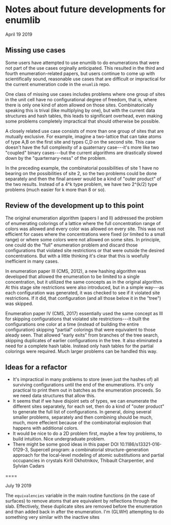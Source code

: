 # Notes about future developments for enumlib

April 19 2019

## Missing use cases
Some users have attempted to use enumlib to do
enumerations that were not part of the use cases orginally
anticipated. This resulted in the third and fourth enumeration-related
papers, but users continue to come up with scientifically sound,
reasonable use cases that are difficult or impractical for the current
enumeration code in the `enumlib` repo.

One class of missing use cases includes problems where one group of
sites in the unit cell have no configurational degree of freedom, that
is, where there is only one kind of atom allowed on those
sites. Combinatorically speaking this is trival (like multiplying by
one), but with the current data structures and hash tables, this leads
to significant overhead, even making some problems completely
impractical that should otherwise be possible.

A closely related use case consists of more than one group of sites
that are mutually exclusive. For example, imagine a
two-lattice that can take atoms of type A,B on the first site and
types C,D on the second site. This case doesn't have the full
complexity of a quaternary case---it's more like two "coupled" binary
cases---but the current algorithms are drastically slowed down by the
"quarternary-ness" of the problem.

In the preceding example, the combinatorial possibilities of site 1
have no bearing on the possibilities of site 2, so the two problems
could be done separately and then the final answer would be a kind of
"outer product" of the two results. Instead of a 4^k type problem, we
have two 2^(k/2) type problems (much easier for k more than 8 or so). 

## Review of the development up to this point

The original enumeration algorithm (papers I and II) addressed the
problem of enumerating colorings of a lattice where the full
concentration range of colors was allowed and every color was allowed
on every site. This was not efficient for cases where the
concentrations were fixed (or limited to a small range) or where some
colors were not allowed on some sites. In principle, one could do the
"full" enumeration problem and discard those configurations that
violated site restrictions or that were outside the desired
concentrations. But with a little thinking it's clear that this is
woefully inefficient in many cases.

In enumeration paper III (CMS, 2012), a new hashing algorithm was
developed that allowed the enumeration to be limited to a single
concentration, but it utilized the same concepts as in the original
algorithm. At this stage site restrictions were also introduced, but
in a simple way---as each configuration was generated, it was checked
to see if it violated site restrictions. If it did, that configuration
(and all those below it in the "tree") was skipped.

Enumeration paper IV (CMS, 2017) essentially used the same concept as III for skipping configurations that violated site restrictions---it built the configurations one color at a time (instead of building the entire configuration) skipping "partial" colorings that were
equivalent to those aleady seen. That allowed "early exits" from
branches of the tree search, skipping duplicates of earlier
configurations in the tree. It also eliminated a need for a complete hash table. Instead only hash tables for the partial colorings were required. Much larger problems can be handled this way.

## Ideas for a refactor
* It's impractical in many problems to store
(even just the hashes of) all surviving configurations until the end of
the enumerations. It's only practical to print them out in batches as the
enumeration proceeds. So we need data structures that allow this.
* It seems that if we have disjoint sets of types, we can enumerate the different sites separately, for each set, then do a kind of "outer product" to generate the full list of configurations. In general, doing several smaller problems, separately and then combining should be much, much, more effecient because of the combinatorial explosion that happens with additional colors.
* It would be nice to do a 2D problem first, maybe a few toy problems, to build intuition. Nice undergraduate problem.
* There might be some good ideas in this paper DOI 10.1186/s13321-016-0129-3, Supercell program: a combinatorial structure-generation approach for the local-level modeling of atomic substitutions and partial occupancies in crystals Kirill Okhotnikov, Thibault Charpentier, and Sylvian Cadars


====

July 19 2019

The `equivalencies` variable in the main routine functions (in the case of surfaces) to remove atoms that are equivalent by reflections through the slab. Effectively, these duplicate sites are removed before the enumeration and than added back in after the enumeration. I'm (GLWH) attempting to do something very similar with the inactive sites
